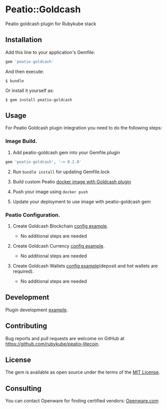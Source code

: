 # Peatio::Goldcash

Peatio goldcash plugin for Rubykube stack

## Installation

Add this line to your application's Gemfile:

```ruby
gem 'peatio-goldcash'
```

And then execute:

    $ bundle

Or install it yourself as:

    $ gem install peatio-goldcash

## Usage

For Peatio Goldcash plugin integration you need to do the following steps:

### Image Build.

1. Add peatio-goldcash gem into your Gemfile.plugin
```ruby
gem 'peatio-goldcash', '~> 0.2.0'
```

2. Run `bundle install` for updating Gemfile.lock

3. Build custom Peatio [docker image with Goldcash plugin](https://github.com/rubykube/peatio/blob/master/docs/plugins.md#build)

4. Push your image using `docker push`

5. Update your deployment to use image with peatio-goldcash gem

### Peatio Configuration.

1. Create Goldcash Blockchain [config example](../config/blockchains.yml).
    * No additional steps are needed

2. Create Goldcash Currency [config example](../config/currencies.yml).
    * No additional steps are needed

3. Create Goldcash Wallets [config example](../config/wallets.yml)(deposit and hot wallets are required).
    * No additional steps are needed


## Development

Plugin development [example](https://github.com/rubykube/peatio/blob/master/docs/coins/development.md).

## Contributing

Bug reports and pull requests are welcome on GitHub at https://github.com/rubykube/peatio-litecoin.

## License

The gem is available as open source under the terms of the [MIT License](https://opensource.org/licenses/MIT).

## Consulting

You can contact Openware for finding certified vendors:
[Openware.com](https://www.openware.com)
